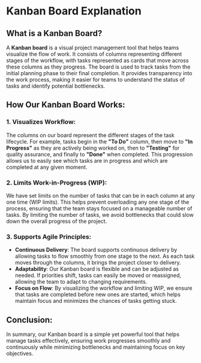 # Kanban Board Explanation

## What is a Kanban Board?

A **Kanban board** is a visual project management tool that helps teams visualize the flow of work. It consists of columns representing different stages of the workflow, with tasks represented as cards that move across these columns as they progress. The board is used to track tasks from the initial planning phase to their final completion. It provides transparency into the work process, making it easier for teams to understand the status of tasks and identify potential bottlenecks.

## How Our Kanban Board Works:

### 1. **Visualizes Workflow**:
The columns on our board represent the different stages of the task lifecycle. For example, tasks begin in the **"To Do"** column, then move to **"In Progress"** as they are actively being worked on, then to **"Testing"** for quality assurance, and finally to **"Done"** when completed. This progression allows us to easily see which tasks are in progress and which are completed at any given moment.

### 2. **Limits Work-in-Progress (WIP)**:
We have set limits on the number of tasks that can be in each column at any one time (WIP limits). This helps prevent overloading any one stage of the process, ensuring that the team stays focused on a manageable number of tasks. By limiting the number of tasks, we avoid bottlenecks that could slow down the overall progress of the project.

### 3. **Supports Agile Principles**:
- **Continuous Delivery**: The board supports continuous delivery by allowing tasks to flow smoothly from one stage to the next. As each task moves through the columns, it brings the project closer to delivery.
- **Adaptability**: Our Kanban board is flexible and can be adjusted as needed. If priorities shift, tasks can easily be moved or reassigned, allowing the team to adapt to changing requirements.
- **Focus on Flow**: By visualizing the workflow and limiting WIP, we ensure that tasks are completed before new ones are started, which helps maintain focus and minimizes the chances of tasks getting stuck.

## Conclusion:

In summary, our Kanban board is a simple yet powerful tool that helps manage tasks effectively, ensuring work progresses smoothly and continuously while minimizing bottlenecks and maintaining focus on key objectives.

